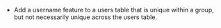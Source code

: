 * Add a username feature to a users table that is unique within a group, but not
necessarily unique across the users table.
